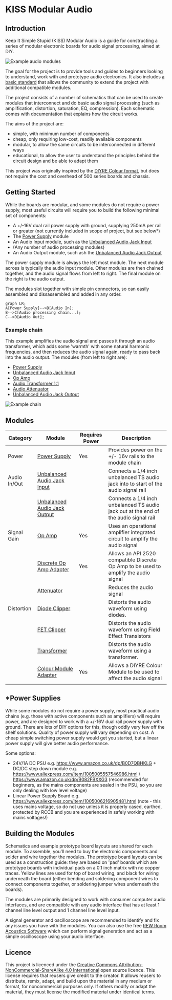 # KISS Modular Audio

## Introduction
Keep It Simple Stupid (KISS) Modular Audio is a guide for constructing a series of modular electronic boards for audio signal processing, aimed at DIY.

![Example audio modules](modules.jpg)

The goal for the project is to provide tools and guides to beginners looking to understand, work with and prototype audio electronics. It also includes [a basic standard](KISS_STANDARD.md) that allows the community to extend the project with additional compatible modules.

The project consists of a number of schematics that can be used to create modules that interconnect and do basic audio signal processing (such as amplification, distortion, saturation, EQ, compression). Each schematic comes with documentation that explains how the circuit works.

The aims of the project are:
- simple, with minimum number of components
- cheap, only requiring low-cost, readily available components
- modular, to allow the same circuits to be interconnected in different ways
- educational, to allow the user to understand the principles behind the circuit design and be able to adapt them

This project was originally inspired by the [DIYRE Colour format](https://www.diyrecordingequipment.com/collections/colour), but does not require the cost and overhead of 500 series boards and chassis.

## Getting Started
While the boards are modular, and some modules do not require a power supply, most useful circuits will require you to build the following minimal set of components:
- A +/-16V dual rail power supply with ground, supplying 250mA per rail or greater (not currently included in scope of project, but see below*)
- The [Power Supply](modules/power-supply) module 
- An Audio Input module, such as the [Unbalanced Audio Jack Input](modules/unbalanced-line-audio-in)
- (Any number of audio processing modules)
- An Audio Output module, such ash the [Unbalanced Audio Jack Output](modules/unbalanced-line-audio-out)

The power supply module is always the left most module. The next module across is typically the audio input module. Other modules are then chained together, and the audio signal flows from left to right. The final module on the right is the audio output.

The modules slot together with simple pin connectors, so can easily assembled and dissassembled and added in any order. 

```mermaid
graph LR;
A[Power Supply]-->B[Audio In];
B-->C[Audio processing chain...];
C-->D[Audio Out];
```

### Example chain
This example amplifies the audio signal and passes it through an audio transformer, which adds some 'warmth' with some natural harmonic frequencies, and then reduces the audio signal again, ready to pass back into the audio output. The modules (from left to right are):
- [Power Supply](modules/power-supply)
- [Unbalanced Audio Jack Input](modules/unbalanced-line-audio-in)
- [Op Amp](modules/op-amp)
- [Audio Transformer 1:1](modules/transformer-1-1)
- [Audio Attenuator](modules/attenuator)
- [Unbalanced Audio Jack Output](modules/unbalanced-line-audio-out)

![Example chain](example-chain.jpg)

## Modules

| Category     | Module                                                             | Requires Power | Description                                                                          |
| ------------ | ------------------------------------------------------------------ | -------------- | ------------------------------------------------------------------------------------ |
| Power        | [Power Supply](modules/power-supply)                               | Yes            | Provides power on the +/- 16v rails to the module chain                              |
| Audio In/Out | [Unbalanced Audio Jack Input](modules/unbalanced-line-audio-in)    |                | Connects a 1/4 inch unbalanced TS audio jack into to start of the audio signal rail  |
|              | [Unbalanced Audio Jack Output](modules/unbalanced-line-audio-out/) |                | Connects a 1/4 inch unbalanced TS audio jack out at the end of the audio signal rail |
| Signal Gain  | [Op Amp](modules/op-amp)                                           | Yes            | Uses an operational amplifier integrated circuit to amplify the audio signal         |
|              | [Discrete Op Amp Adapter](modules/discrete-op-amp-adapter/)        | Yes            | Allows an API 2520 compatible Discrete Op Amp to be used to amplify the audio signal |
|              | [Attenuator](modules/attenuator/)                                  |                | Reduces the audio signal                                                             |
| Distortion   | [Diode Clipper](modules/diode-clipper/)                            |                | Distorts the audio waveform using diodes.                                            |
|              | [FET Clipper](modules/fet-clipper/)                                |                | Distorts the audio waveform using Field Effect Transistors                           |
|              | [Transformer](modules/transformer-1-1/)                            |                | Distorts the audio waveform using a transformer.                                     |
|              | [Colour Module Adapter](modules/colour-module-adapter/)            | Yes            | Allows a DIYRE Colour Module to be used to affect the audio signal                   |
|              |                                                                    |                |                                                                                      |


## *Power Supplies
While some modules do not require a power supply, most practical audio chains (e.g. those with active components such as amplifiers) will require power, and are designed to work with a +/-16V dual rail power supply with ground. There are lots of DIY options for this, though oddly very few off the shelf solutions. Quality of power supply will vary depending on cost. A cheap simple switching power supply would get you started, but a linear power supply will give better audio performance.

Some options:
- 24V/1A DC PSU e.g. https://www.amazon.co.uk/dp/B0D7QBHKLG + DC/DC step down module e.g. https://www.aliexpress.com/item/1005005557546986.html / https://www.amazon.co.uk/dp/B082FBXXG3 (recommended for beginners, as the mains components are sealed in the PSU, so you are only dealing with low level voltage)
- Linear Power Supply Board e.g. https://www.aliexpress.com/item/1005006216905481.html (note - this uses mains voltage, so do not use unless it is properly cased, earthed, protected by RCCB and you are experienced in safely working with mains voltages!)

## Building the Modules
Schematics and example prototype board layouts are shared for each module. To assemble, you'll need to buy the electronic components and solder and wire together the modules. The prototype board layouts can be used as a construction guide: they are based on 'pad' boards which are prototype boards with individual pads on a 0.1 inch matrix with no copper traces. Yellow lines are used for top of board wiring, and black for wiring underneath the board (either bending and soldering component wires to connect components together, or soldering jumper wires underneath the boards).

The modules are primarily designed to work with consumer computer audio interfaces, and are compatible with any audio interface that has at least 1 channel line level output and 1 channel line level input.

A signal generator and oscilloscope are recommended to identify and fix any issues you have with the modules. You can also use the free [REW Room Acoustics Software](https://www.roomeqwizard.com/) which can perform signal generation and act as a simple oscilloscope using your audio interface.

## Licence
This project is licenced under the [Creative Commons Attribution-NonCommercial-ShareAlike 4.0 International](LICENCE.md) open source licence. This license requires that reusers give credit to the creator. It allows reusers to distribute, remix, adapt, and build upon the material in any medium or format, for noncommercial purposes only. If others modify or adapt the material, they must license the modified material under identical terms.